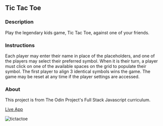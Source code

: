 ## Tic Tac Toe
### Description
Play the legendary kids game, Tic Tac Toe, against one of your friends.
### Instructions
Each player may enter their name in place of the placeholders, and one of the players may select their preferred symbol. When it is their turn, a player must click on one of the available spaces on the grid to populate their symbol. The first player to align 3 identical symbols wins the game. The game may be reset at any time if the player settings are accessed.
### About
This project is from The Odin Project's Full Stack Javascript curriculum.

[Live App](https://romainyvernes.github.io/tic_tac_toe/)

![tictactoe](https://user-images.githubusercontent.com/65140547/128117028-bacd7cfb-d5cb-44a7-99e3-6f1ec00b77dc.png)
